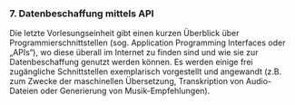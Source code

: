 ### 7. Datenbeschaffung mittels API
Die letzte Vorlesungseinheit gibt einen kurzen Überblick über Programmierschnittstellen (sog. Application Programming Interfaces oder „APIs“), wo diese überall im Internet zu finden sind und wie sie zur Datenbeschaffung genutzt werden können. Es werden einige frei zugängliche Schnittstellen exemplarisch vorgestellt und angewandt (z.B. zum Zwecke der maschinellen Übersetzung, Transkription von Audio-Dateien oder Generierung von Musik-Empfehlungen).
